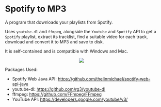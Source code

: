 # Spotify to MP3
A program that downloads your playlists from Spotify.

Uses `youtube-dl` and `ffmpeg`, alongside the `Youtube` and `Spotify` API to get a `Spotify` playlist, extract its tracklist, find a suitable video for each track, download and convert it to MP3 and save to disk.

It is self-contained and is compatible with Windows and Mac.

<p align="center"><img src="https://i.imgur.com/lVUGSLW.png" data-canonical-src="https://i.imgur.com/lVUGSLW.png" /></p>

Packages Used:
- Spotify Web Java API: https://github.com/thelinmichael/spotify-web-api-java
- youtube-dl: https://github.com/rg3/youtube-dl
- ffmpeg: https://github.com/FFmpeg/FFmpeg
- YouTube API: https://developers.google.com/youtube/v3/
